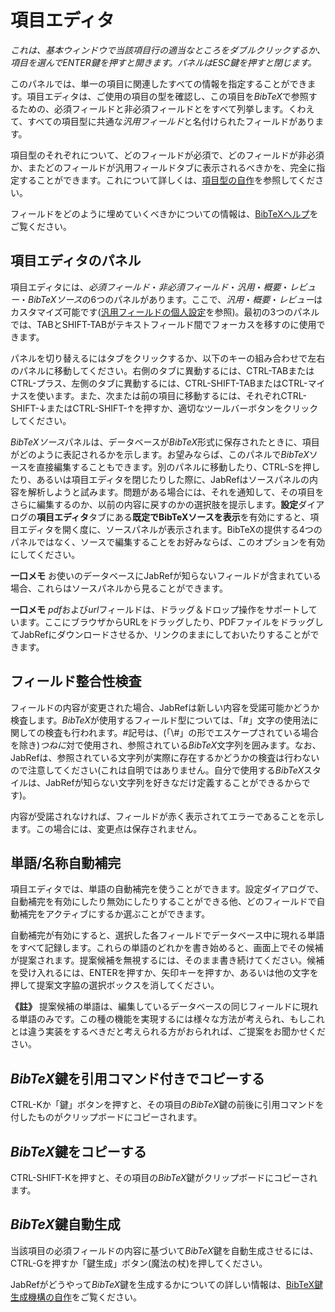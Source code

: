 項目エディタ
============

*これは、基本ウィンドウで当該項目行の適当なところをダブルクリックするか、項目を選んでENTER鍵を押すと開きます。パネルはESC鍵を押すと閉じます。*

このパネルでは、単一の項目に関連したすべての情報を指定することができます。項目エディタは、ご使用の項目の型を確認し、この項目を*BibTeX*で参照するための、必須フィールドと非必須フィールドとをすべて列挙します。くわえて、すべての項目型に共通な*汎用フィールド*と名付けられたフィールドがあります。

項目型のそれぞれについて、どのフィールドが必須で、どのフィールドが非必須か、またどのフィールドが汎用フィールドタブに表示されるべきかを、完全に指定することができます。これについて詳しくは、[項目型の自作](CustomEntriesHelp.html)を参照してください。

フィールドをどのように埋めていくべきかについての情報は、[BibTeXヘルプ](BibtexHelp.html)をご覧ください。

項目エディタのパネル
--------------------

項目エディタには、*必須フィールド*・*非必須フィールド*・*汎用*・*概要*・*レビュー*・*BibTeXソース*の6つのパネルがあります。ここで、*汎用*・*概要*・*レビュー*はカスタマイズ可能です([汎用フィールドの個人設定](GeneralFields.html)を参照)。最初の3つのパネルでは、TABとSHIFT-TABがテキストフィールド間でフォーカスを移すのに使用できます。

パネルを切り替えるにはタブをクリックするか、以下のキーの組み合わせで左右のパネルに移動してください。右側のタブに異動するには、CTRL-TABまたはCTRL-プラス、左側のタブに異動するには、CTRL-SHIFT-TABまたはCTRL-マイナスを使います。また、次または前の項目に移動するには、それぞれCTRL-SHIFT-↓またはCTRL-SHIFT-↑を押すか、適切なツールバーボタンをクリックしてください。

*BibTeXソース*パネルは、データベースが*BibTeX*形式に保存されたときに、項目がどのように表記されるかを示します。お望みならば、このパネルで*BibTeX*ソースを直接編集することもできます。別のパネルに移動したり、CTRL-Sを押したり、あるいは項目エディタを閉じたりした際に、JabRefはソースパネルの内容を解析しようと試みます。問題がある場合には、それを通知して、その項目をさらに編集するのか、以前の内容に戻すのかの選択肢を提示します。**設定**ダイアログの**項目エディタ**タブにある**既定でBibTeXソースを表示**を有効にすると、項目エディタを開く度に、ソースパネルが表示されます。BibTeXの提供する4つのパネルではなく、ソースで編集することをお好みならば、このオプションを有効にしてください。

**一口メモ** お使いのデータベースにJabRefが知らないフィールドが含まれている場合、これらはソースパネルから見ることができます。

**一口メモ** *pdf*および*url*フィールドは、ドラッグ＆ドロップ操作をサポートしています。ここにブラウザからURLをドラッグしたり、PDFファイルをドラッグしてJabRefにダウンロードさせるか、リンクのままにしておいたりすることができます。

フィールド整合性検査
--------------------

フィールドの内容が変更された場合、JabRefは新しい内容を受諾可能かどうか検査します。*BibTeX*が使用するフィールド型については、「\#」文字の使用法に関しての検査も行われます。\#記号は、(「\\\#」の形でエスケープされている場合を除き)*つねに*対で使用され、参照されている*BibTeX*文字列を囲みます。なお、JabRefは、参照されている文字列が実際に存在するかどうかの検査は行わないので注意してください(これは自明ではありません。自分で使用する*BibTeX*スタイルは、JabRefが知らない文字列を好きなだけ定義することができるからです)。

内容が受諾されなければ、フィールドが赤く表示されてエラーであることを示します。この場合には、変更点は保存されません。

単語/名称自動補完
-----------------

項目エディタでは、単語の自動補完を使うことができます。設定ダイアログで、自動補完を有効にしたり無効にしたりすることができる他、どのフィールドで自動補完をアクティブにするか選ぶことができます。

自動補完が有効にすると、選択した各フィールドでデータベース中に現れる単語をすべて記録します。これらの単語のどれかを書き始めると、画面上でその候補が提案されます。提案候補を無視するには、そのまま書き続けてください。候補を受け入れるには、ENTERを押すか、矢印キーを押すか、あるいは他の文字を押して提案文字脇の選択ボックスを消してください。

**《註》** 提案候補の単語は、編集しているデータベースの同じフィールドに現れる単語のみです。この種の機能を実現するには様々な方法が考えられ、もしこれとは違う実装をするべきだと考えられる方がおられれば、ご提案をお聞かせください。

*BibTeX*鍵を引用コマンド付きでコピーする
----------------------------------------

CTRL-Kか「鍵」ボタンを押すと、その項目の*BibTeX*鍵の前後に引用コマンドを付したものがクリップボードにコピーされます。

*BibTeX*鍵をコピーする
----------------------

CTRL-SHIFT-Kを押すと、その項目の*BibTeX*鍵がクリップボードにコピーされます。

*BibTeX*鍵自動生成
------------------

当該項目の必須フィールドの内容に基づいて*BibTeX*鍵を自動生成させるには、CTRL-Gを押すか「鍵生成」ボタン(魔法の杖)を押してください。

JabRefがどうやって*BibTeX*鍵を生成するかについての詳しい情報は、[BibTeX鍵生成機構の自作](LabelPatterns.html)をご覧ください。
